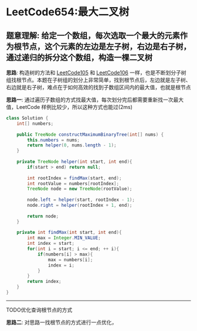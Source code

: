# LeetCode654:最大二叉树

## 题意理解: 给定一个数组，每次选取一个最大的元素作为根节点，这个元素的左边是左子树，右边是右子树，通过递归的拆分这个数组，构造一棵二叉树

**思路**: 构造树的方法和 [LeetCode105](./105_%E5%89%8D%E4%B8%AD%E5%BA%8F%E9%81%8D%E5%8E%86%E6%9E%84%E9%80%A0%E4%BA%8C%E5%8F%89%E6%A0%91.md) 和 [LeetCode106](./106_%E4%B8%AD%E5%90%8E%E5%BA%8F%E9%81%8D%E5%8E%86%E6%9E%84%E9%80%A0%E4%BA%8C%E5%8F%89%E6%A0%91.md) 一样，也是不断划分子树组找根节点。本题在子树组的划分上非常简单，找到根节点后，左边就是左子树、右边就是右子树，难点在于如何高效的找到子数组区间内的最大值，也就是根节点

**思路一**: 通过遍历子数组的方式找最大值，每次划分完后都需要重新找一次最大值，LeetCode 样例比较少，所以这种方式也能过(2ms)

```java
class Solution {
    int[] numbers;
    
    public TreeNode constructMaximumBinaryTree(int[] nums) {
        this.numbers = nums;
        return helper(0, nums.length - 1);
    }
    
    private TreeNode helper(int start, int end){
        if(start > end) return null;
        
        int rootIndex = findMax(start, end);
        int rootValue = numbers[rootIndex];
        TreeNode node = new TreeNode(rootValue);
        
        node.left = helper(start, rootIndex - 1);
        node.right = helper(rootIndex + 1, end);
        
        return node;
    }
    
    private int findMax(int start, int end){
        int max = Integer.MIN_VALUE;
        int index = start;
        for(int i = start; i <= end; ++ i){
            if(numbers[i] > max){
                max = numbers[i];
                index = i;
            }
        }
        return index;
    }
}
```

---

TODO优化查询根节点的方式

**思路二**: 对思路一找根节点的方式进行一点优化，
